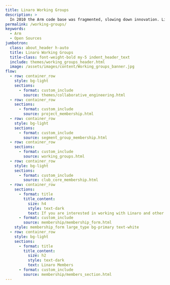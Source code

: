 ```yaml
---
title: Linaro Working Groups
description: >
  In 2010 the Arm code base was fragmented, slowing down innovation. Linaro was formed to consolidate it.
permalink: /working-groups/
keywords:
  - Arm
  - Open Sources
jumbotron:
  class: about_header h-auto
  title: Linaro Working Groups
  title-class: font-weight-bold my-5 indent_header_text
  include: themes/working_groups_header.html
  image: /assets/images/content/Working_groups_banner.jpg
flow:
  - row: container_row
    style: bg-light
    sections:
      - format: custom_include
        source: themes/collaborative_engineering.html
  - row: container_row
    sections:
      - format: custom_include
        source: project_membership.html
  - row: container_row
    style: bg-light
    sections:
      - format: custom_include
        source: segment_group_membership.html
  - row: container_row
    sections:
      - format: custom_include
        source: working_groups.html
  - row: container_row
    style: bg-light
    sections:
      - format: custom_include
        source: club_core_membership.html
  - row: container_row
    sections:
      - format: title
        title_content:
          size: h4
          style: text-dark
          text: If you are interested in working with Linaro and other industry leading experts on finding solutions to shared problems, fill out our Membership form here. The Business Development team will then be in touch to discuss your requirements further.
      - format: custom_include
        source: membership/membership_form.html
    style: membership_form large_type bg-primary text-white
  - row: container_row
    style: bg-light
    sections:
      - format: title
        title_content:
          size: h2
          style: text-dark
          text: Linaro Members
      - format: custom_include
        source: membership/members_section.html
---
```

